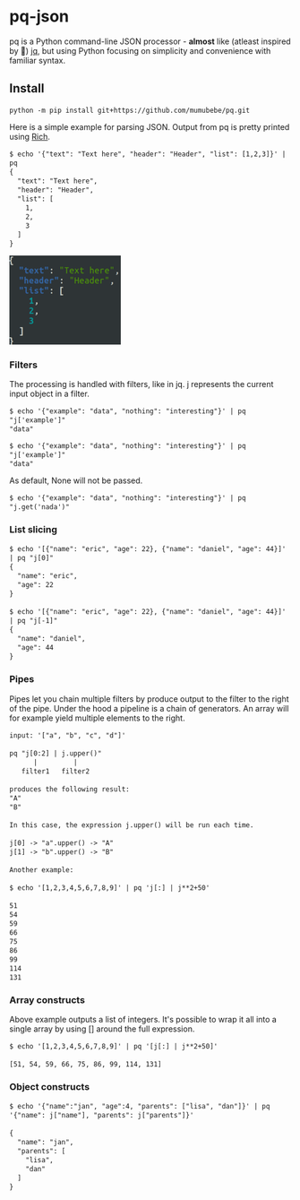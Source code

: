 # pq-json
pq is a Python command-line JSON processor - **almost** like (atleast inspired by 🐶️) [jq](https://github.com/stedolan/jq), but using Python focusing on simplicity and convenience with familiar syntax.

## Install
```
python -m pip install git+https://github.com/mumubebe/pq.git
```


Here is a simple example for parsing JSON. Output from pq is pretty printed using [Rich](https://github.com/Textualize/rich).
```
$ echo '{"text": "Text here", "header": "Header", "list": [1,2,3]}' | pq
{
  "text": "Text here",
  "header": "Header",
  "list": [
    1,
    2,
    3
  ]
}
```
![Pretty Parse](https://github.com/mumubebe/pq/blob/main/images/prettyrprint.png)

### Filters
The processing is handled with filters, like in jq.
j represents the current input object in a filter. 
```
$ echo '{"example": "data", "nothing": "interesting"}' | pq "j['example']"
"data"
```

```
$ echo '{"example": "data", "nothing": "interesting"}' | pq "j['example']"
"data"
```

As default, None will not be passed.
```
$ echo '{"example": "data", "nothing": "interesting"}' | pq "j.get('nada')"

```

### List slicing
```
$ echo '[{"name": "eric", "age": 22}, {"name": "daniel", "age": 44}]' | pq "j[0]"
{
  "name": "eric",
  "age": 22
}

$ echo '[{"name": "eric", "age": 22}, {"name": "daniel", "age": 44}]' | pq "j[-1]"
{
  "name": "daniel",
  "age": 44
}
```

### Pipes
Pipes let you chain multiple filters by produce output to the filter to the right of the pipe. Under the hood a pipeline is a chain of generators. An array will for example yield multiple elements to the right. 
```
input: '["a", "b", "c", "d"]'

pq "j[0:2] | j.upper()"
      |         |
   filter1   filter2

produces the following result:
"A"
"B"

In this case, the expression j.upper() will be run each time.

j[0] -> "a".upper() -> "A"
j[1] -> "b".upper() -> "B"

Another example:

$ echo '[1,2,3,4,5,6,7,8,9]' | pq 'j[:] | j**2+50'

51
54
59
66
75
86
99
114
131
```
### Array constructs
Above example outputs a list of integers. It's possible to wrap it all into a single array by using [] around the full expression.
```
$ echo '[1,2,3,4,5,6,7,8,9]' | pq '[j[:] | j**2+50]'

[51, 54, 59, 66, 75, 86, 99, 114, 131]
```
### Object constructs
```
$ echo '{"name":"jan", "age":4, "parents": ["lisa", "dan"]}' | pq '{"name": j["name"], "parents": j["parents"]}'

{
  "name": "jan",
  "parents": [
    "lisa",
    "dan"
  ]
}
```

